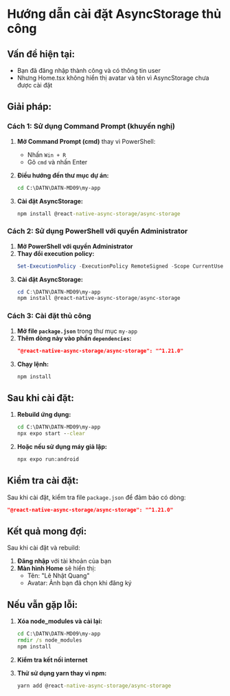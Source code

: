 # Hướng dẫn cài đặt AsyncStorage thủ công

## Vấn đề hiện tại:
- Bạn đã đăng nhập thành công và có thông tin user
- Nhưng Home.tsx không hiển thị avatar và tên vì AsyncStorage chưa được cài đặt

## Giải pháp:

### Cách 1: Sử dụng Command Prompt (khuyến nghị)

1. **Mở Command Prompt (cmd)** thay vì PowerShell:
   - Nhấn `Win + R`
   - Gõ `cmd` và nhấn Enter

2. **Điều hướng đến thư mục dự án:**
   ```cmd
   cd C:\DATN\DATN-MD09\my-app
   ```

3. **Cài đặt AsyncStorage:**
   ```cmd
   npm install @react-native-async-storage/async-storage
   ```

### Cách 2: Sử dụng PowerShell với quyền Administrator

1. **Mở PowerShell với quyền Administrator**
2. **Thay đổi execution policy:**
   ```powershell
   Set-ExecutionPolicy -ExecutionPolicy RemoteSigned -Scope CurrentUser
   ```
3. **Cài đặt AsyncStorage:**
   ```powershell
   cd C:\DATN\DATN-MD09\my-app
   npm install @react-native-async-storage/async-storage
   ```

### Cách 3: Cài đặt thủ công

1. **Mở file `package.json`** trong thư mục `my-app`
2. **Thêm dòng này vào phần `dependencies`:**
   ```json
   "@react-native-async-storage/async-storage": "^1.21.0"
   ```
3. **Chạy lệnh:**
   ```cmd
   npm install
   ```

## Sau khi cài đặt:

1. **Rebuild ứng dụng:**
   ```cmd
   cd C:\DATN\DATN-MD09\my-app
   npx expo start --clear
   ```

2. **Hoặc nếu sử dụng máy giả lập:**
   ```cmd
   npx expo run:android
   ```

## Kiểm tra cài đặt:

Sau khi cài đặt, kiểm tra file `package.json` để đảm bảo có dòng:
```json
"@react-native-async-storage/async-storage": "^1.21.0"
```

## Kết quả mong đợi:

Sau khi cài đặt và rebuild:
1. **Đăng nhập** với tài khoản của bạn
2. **Màn hình Home** sẽ hiển thị:
   - Tên: "Lê Nhật Quang"
   - Avatar: Ảnh bạn đã chọn khi đăng ký

## Nếu vẫn gặp lỗi:

1. **Xóa node_modules và cài lại:**
   ```cmd
   cd C:\DATN\DATN-MD09\my-app
   rmdir /s node_modules
   npm install
   ```

2. **Kiểm tra kết nối internet**
3. **Thử sử dụng yarn thay vì npm:**
   ```cmd
   yarn add @react-native-async-storage/async-storage
   ```

